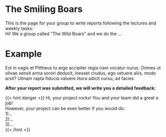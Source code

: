 # **The Smiling Boars**

This is the page for your group to write reports following the lectures and weekly tasks:  
Hi! We a group called "The Wild Boars" and we do the ...

# **Example**

Est in vagis et Pittheus tu arge accipiter regia iram vocatur nurus. Omnes ut olivae sensit arma sorori deducit, inesset crudus, ego vetuere aliis, modo arsit? Utinam rapta fiducia valuere litora adicit cursu, ad facies

**After your report was submitted, we will write you a detailed feedback:** 

{{< hint danger >}}
Hi, your project rocks! You and your team did a great a job!  
However, your project can be even better if you would do:   
1)...  
2)...  
3)...  
{{< /hint >}}